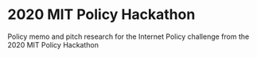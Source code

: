# 2020 MIT Policy Hackathon
Policy memo and pitch research for the Internet Policy challenge from the 2020 MIT Policy Hackathon
